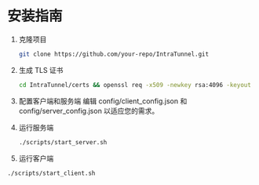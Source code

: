 # 安装指南

1. 克隆项目
   ```bash
   git clone https://github.com/your-repo/IntraTunnel.git

2. 生成 TLS 证书
   ```bash
   cd IntraTunnel/certs && openssl req -x509 -newkey rsa:4096 -keyout key.pem -out cert.pem -days 365 -nodes

3. 配置客户端和服务端
   编辑 config/client_config.json 和 config/server_config.json 以适应您的需求。

4. 运行服务端
   ```bash
   ./scripts/start_server.sh

5.	运行客户端
   ```bash
   ./scripts/start_client.sh